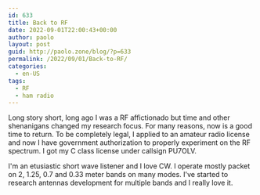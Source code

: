 ```yaml
---
id: 633
title: Back to RF
date: 2022-09-01T22:00:43+00:00
author: paolo
layout: post
guid: http://paolo.zone/blog/?p=633
permalink: /2022/09/01/Back-to-RF/
categories:
  - en-US
tags:
  - RF
  - ham radio
---
```


Long story short, long ago I was a RF affictionado but time and other shenanigans changed my research focus. For many reasons, now is a good time to return. To be completely legal, I applied to an amateur radio license and now I have government authorization to properly experiment on the RF spectrum. I got my C class license under callsign PU7OLV.

I'm an etusiastic short wave listener and I love CW. I operate mostly packet on 2, 1.25, 0.7 and 0.33 meter bands on many modes. I've started to research antennas development for multiple bands and I really love it.
